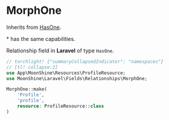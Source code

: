 # MorphOne

Inherits from [HasOne](/docs/{{version}}/fields/has-one).

\* has the same capabilities.

Relationship field in **Laravel** of type `HasOne`.

```php
// torchlight! {"summaryCollapsedIndicator": "namespaces"}
// [tl! collapse:2]
use App\MoonShine\Resources\ProfileResource;
use MoonShine\Laravel\Fields\Relationships\MorphOne;

MorphOne::make(
    'Profile',
    'profile',
    resource: ProfileResource::class
)
```
